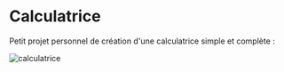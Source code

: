 # Calculatrice
Petit projet personnel de création d'une calculatrice simple et complète :

![calculatrice](https://user-images.githubusercontent.com/112420219/230148300-34f7928e-68ee-4b07-b6d9-d0d6a7b96cf5.png)

